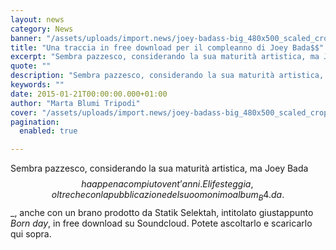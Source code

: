 ```yaml
---
layout: news
category: News
banner: "/assets/uploads/import.news/joey-badass-big_480x500_scaled_cropp.jpg"
title: "Una traccia in free download per il compleanno di Joey Bada$$"
excerpt: "Sembra pazzesco, considerando la sua maturità artistica, ma Joey Bada$$ ha appena compiuto vent’anni. E li festeggia, oltre che con la pubblicazione del suo omonimo album B4.da.$$, anche con un brano prodotto da Statik Selektah, intitolato giustappunto Born day, in free download su Soundcloud. Potete ascoltarlo e scaricarlo qui sopra"
quote: ""
description: "Sembra pazzesco, considerando la sua maturità artistica, ma Joey Bada$$ ha appena compiuto vent’anni. E li festeggia, oltre che con la pubblicazione del suo omonimo album B4.da.$$, anche con un brano prodotto da Statik Selektah, intitolato giustappunto Born day, in free download su Soundcloud. Potete ascoltarlo e scaricarlo qui sopra"
keywords: ""
date: 2015-01-21T00:00:00.000+01:00
author: "Marta Blumi Tripodi"
cover: "/assets/uploads/import.news/joey-badass-big_480x500_scaled_cropp.jpg"
pagination:
  enabled: true

---
```


[](https://hotmc.com/wp-content/uploads/2013/10/joey-badass-big%5F480x500%5Fscaled%5Fcropp.jpg)

Sembra pazzesco, considerando la sua maturità artistica, ma Joey Bada$$ ha appena compiuto vent’anni. E li festeggia, oltre che con la pubblicazione del suo omonimo album _B4.da.$$_, anche con un brano prodotto da Statik Selektah, intitolato giustappunto _Born day_, in free download su Soundcloud. Potete ascoltarlo e scaricarlo qui sopra.